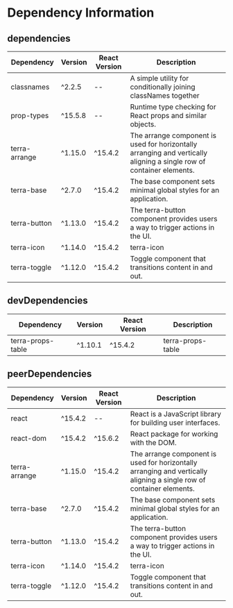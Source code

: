 # Dependency Information

## dependencies
| Dependency | Version | React Version | Description |
|-|-|-|-|
| classnames | ^2.2.5 | -- | A simple utility for conditionally joining classNames together |
| prop-types | ^15.5.8 | -- | Runtime type checking for React props and similar objects. |
| terra-arrange | ^1.15.0 | ^15.4.2 | The arrange component is used for horizontally arranging and vertically aligning a single row of container elements. |
| terra-base | ^2.7.0 | ^15.4.2 | The base component sets minimal global styles for an application. |
| terra-button | ^1.13.0 | ^15.4.2 | The terra-button component provides users a way to trigger actions in the UI. |
| terra-icon | ^1.14.0 | ^15.4.2 | terra-icon |
| terra-toggle | ^1.12.0 | ^15.4.2 | Toggle component that transitions content in and out. |

## devDependencies
| Dependency | Version | React Version | Description |
|-|-|-|-|
| terra-props-table | ^1.10.1 | ^15.4.2 | terra-props-table |

## peerDependencies
| Dependency | Version | React Version | Description |
|-|-|-|-|
| react | ^15.4.2 | -- | React is a JavaScript library for building user interfaces. |
| react-dom | ^15.4.2 | ^15.6.2 | React package for working with the DOM. |
| terra-arrange | ^1.15.0 | ^15.4.2 | The arrange component is used for horizontally arranging and vertically aligning a single row of container elements. |
| terra-base | ^2.7.0 | ^15.4.2 | The base component sets minimal global styles for an application. |
| terra-button | ^1.13.0 | ^15.4.2 | The terra-button component provides users a way to trigger actions in the UI. |
| terra-icon | ^1.14.0 | ^15.4.2 | terra-icon |
| terra-toggle | ^1.12.0 | ^15.4.2 | Toggle component that transitions content in and out. |
